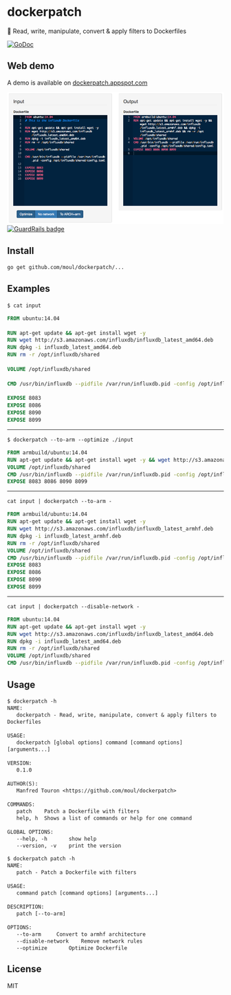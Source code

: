 # dockerpatch
:whale: Read, write, manipulate, convert &amp; apply filters to Dockerfiles

[![GoDoc](https://godoc.org/github.com/moul/dockerpatch?status.svg)](https://godoc.org/github.com/moul/dockerpatch)

## Web demo

A demo is available on [dockerpatch.appspot.com](https://dockerpatch.appspot.com)

[![Screenshot](https://raw.githubusercontent.com/moul/dockerpatch/master/assets/screen.png)](https://dockerpatch.appspot.com) [![GuardRails badge](https://badges.production.guardrails.io/moul/dockerpatch.svg)](https://www.guardrails.io)

## Install

```bash
go get github.com/moul/dockerpatch/...
```


## Examples

```console
$ cat input
```

```Dockerfile
FROM ubuntu:14.04

RUN apt-get update && apt-get install wget -y
RUN wget http://s3.amazonaws.com/influxdb/influxdb_latest_amd64.deb
RUN dpkg -i influxdb_latest_amd64.deb
RUN rm -r /opt/influxdb/shared

VOLUME /opt/influxdb/shared

CMD /usr/bin/influxdb --pidfile /var/run/influxdb.pid -config /opt/influxdb/shared/config.toml

EXPOSE 8083
EXPOSE 8086
EXPOSE 8090
EXPOSE 8099
```

---

```console
$ dockerpatch --to-arm --optimize ./input
```

```Dockerfile
FROM armbuild/ubuntu:14.04
RUN apt-get update && apt-get install wget -y && wget http://s3.amazonaws.com/influxdb/influxdb_latest_armhf.deb && dpkg -i influxdb_latest_armhf.deb && rm -r /opt/influxdb/shared
VOLUME /opt/influxdb/shared
CMD /usr/bin/influxdb --pidfile /var/run/influxdb.pid -config /opt/influxdb/shared/config.toml
EXPOSE 8083 8086 8090 8099
```

---

```console
cat input | dockerpatch --to-arm -
```

```Dockerfile
FROM armbuild/ubuntu:14.04
RUN apt-get update && apt-get install wget -y
RUN wget http://s3.amazonaws.com/influxdb/influxdb_latest_armhf.deb
RUN dpkg -i influxdb_latest_armhf.deb
RUN rm -r /opt/influxdb/shared
VOLUME /opt/influxdb/shared
CMD /usr/bin/influxdb --pidfile /var/run/influxdb.pid -config /opt/influxdb/shared/config.toml
EXPOSE 8083
EXPOSE 8086
EXPOSE 8090
EXPOSE 8099
```

---

```console
cat input | dockerpatch --disable-network -
```

```Dockerfile
FROM ubuntu:14.04
RUN apt-get update && apt-get install wget -y
RUN wget http://s3.amazonaws.com/influxdb/influxdb_latest_amd64.deb
RUN dpkg -i influxdb_latest_amd64.deb
RUN rm -r /opt/influxdb/shared
VOLUME /opt/influxdb/shared
CMD /usr/bin/influxdb --pidfile /var/run/influxdb.pid -config /opt/influxdb/shared/config.toml
```

## Usage

```console
$ dockerpatch -h
NAME:
   dockerpatch - Read, write, manipulate, convert & apply filters to Dockerfiles

USAGE:
   dockerpatch [global options] command [command options] [arguments...]

VERSION:
   0.1.0

AUTHOR(S):
   Manfred Touron <https://github.com/moul/dockerpatch>

COMMANDS:
   patch	Patch a Dockerfile with filters
   help, h	Shows a list of commands or help for one command

GLOBAL OPTIONS:
   --help, -h		show help
   --version, -v	print the version
```

```console
$ dockerpatch patch -h
NAME:
   patch - Patch a Dockerfile with filters

USAGE:
   command patch [command options] [arguments...]

DESCRIPTION:
   patch [--to-arm]

OPTIONS:
   --to-arm		Convert to armhf architecture
   --disable-network	Remove network rules
   --optimize		Optimize Dockerfile
```

## License

MIT
